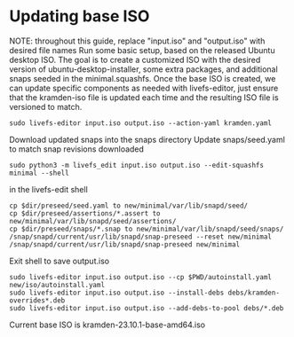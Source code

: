 # Updating base ISO

NOTE: throughout this guide, replace "input.iso" and "output.iso" with desired 
file names Run some basic setup, based on the released Ubuntu desktop ISO.  The 
goal is to create a customized ISO with the desired version of 
ubuntu-desktop-installer, some extra packages, and additional snaps seeded in 
the minimal.squashfs.  Once the base ISO is created, we can update specific 
components as needed with livefs-editor, just ensure that the kramden-iso 
file is updated each time and the resulting ISO file is versioned to match.

```
sudo livefs-editor input.iso output.iso --action-yaml kramden.yaml
```

Download updated snaps into the snaps directory
Update snaps/seed.yaml to match snap revisions downloaded

```
sudo python3 -m livefs_edit input.iso output.iso --edit-squashfs minimal --shell
```

in the livefs-edit shell
```
cp $dir/preseed/seed.yaml to new/minimal/var/lib/snapd/seed/
cp $dir/preseed/assertions/*.assert to new/minimal/var/lib/snapd/seed/assertions/
cp $dir/preseed/snaps/*.snap to new/minimal/var/lib/snapd/seed/snaps/
/snap/snapd/current/usr/lib/snapd/snap-preseed --reset new/minimal
/snap/snapd/current/usr/lib/snapd/snap-preseed new/minimal
```

Exit shell to save output.iso


```
sudo livefs-editor input.iso output.iso --cp $PWD/autoinstall.yaml new/iso/autoinstall.yaml
sudo livefs-editor input.iso output.iso --install-debs debs/kramden-overrides*.deb
sudo livefs-editor input.iso output.iso --add-debs-to-pool debs/*.deb
```

Current base ISO is kramden-23.10.1-base-amd64.iso
